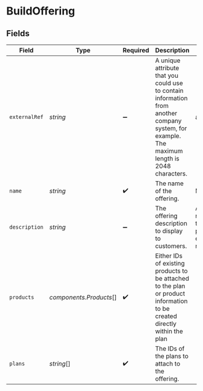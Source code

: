 # BuildOffering


## Fields

| Field                                                                                                                                         | Type                                                                                                                                          | Required                                                                                                                                      | Description                                                                                                                                   | Example                                                                                                                                       |
| --------------------------------------------------------------------------------------------------------------------------------------------- | --------------------------------------------------------------------------------------------------------------------------------------------- | --------------------------------------------------------------------------------------------------------------------------------------------- | --------------------------------------------------------------------------------------------------------------------------------------------- | --------------------------------------------------------------------------------------------------------------------------------------------- |
| `externalRef`                                                                                                                                 | *string*                                                                                                                                      | :heavy_minus_sign:                                                                                                                            | A unique attribute that you could use to contain information from another company system, for example. The maximum length is 2048 characters. | abc123                                                                                                                                        |
| `name`                                                                                                                                        | *string*                                                                                                                                      | :heavy_check_mark:                                                                                                                            | The name of the offering.                                                                                                                     | Magazine                                                                                                                                      |
| `description`                                                                                                                                 | *string*                                                                                                                                      | :heavy_minus_sign:                                                                                                                            | The offering description to display to customers.                                                                                             | A lovely magazine that is published every month.                                                                                              |
| `products`                                                                                                                                    | *components.Products*[]                                                                                                                       | :heavy_check_mark:                                                                                                                            | Either IDs of existing products to be attached to the plan or product information to be created directly within the plan                      |                                                                                                                                               |
| `plans`                                                                                                                                       | *string*[]                                                                                                                                    | :heavy_check_mark:                                                                                                                            | The IDs of the plans to attach to the offering.                                                                                               |                                                                                                                                               |